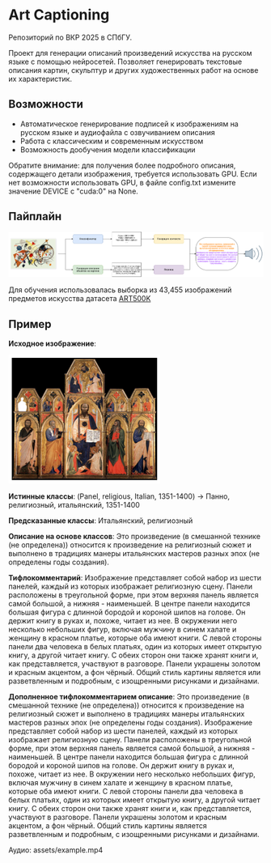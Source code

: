 # Art Captioning 

Репозиторий по ВКР 2025 в СПбГУ.

Проект для генерации описаний произведений искусства на русском языке с помощью нейросетей. Позволяет генерировать текстовые описания картин, скульптур и других художественных работ на основе их характеристик.

## Возможности

- Автоматическое генерирование подписей к изображениям на русском языке и аудиофайла с озвучиванием описания
- Работа с классическим и современным искусством
- Возможность дообучения модели классификации

Обратите внимание: для получения более подробного описания, содержащего детали изображения, требуется использовать GPU. Если нет возможности использовать GPU, в файле config.txt измените значение DEVICE с "cuda:0" на None.

## Пайплайн 
<img src="assets/pipeline.png" width="1000">

Для обучения использовалась выборка из 43,455 изображений предметов искусства датасета [ART500K](https://deepart.hkust.edu.hk/ART500K/art500k.html)

## Пример

**Исходное изображение**:

<img src="assets/example_image.png" width="300">

**Истинные классы**: 
(Panel, religious, Italian, 1351-1400) -> Панно, религиозный, итальянский, 1351-1400 

**Предсказанные классы**: 
Итальянский, религиозный

**Описание на основе классов**: Это произведение (в смешанной технике (не определена)) относится к произведение на религиозный сюжет и выполнено в традициях манеры итальянских мастеров разных эпох (не определены годы создания).

**Тифлокомментарий**: Изображение представляет собой набор из шести панелей, каждый из которых изображает религиозную сцену. Панели расположены в треугольной форме, при этом верхняя панель является самой большой, а нижняя - наименьшей. В центре панели находится большая фигура с длинной бородой и короной шипов на голове. Он держит книгу в руках и, похоже, читает из нее. В окружении него несколько небольших фигур, включая мужчину в синем халате и женщину в красном платье, которые оба имеют книги. С левой стороны панели два человека в белых платьях, один из которых имеет открытую книгу, а другой читает книгу. С обеих сторон они также хранят книги и, как представляется, участвуют в разговоре. Панели украшены золотом и красным акцентом, а фон чёрный. Общий стиль картины является или разветвленным и подробным, с изощренными рисунками и дизайнами.

**Дополненное тифлокомментарием описание**: Это произведение (в смешанной технике (не определена)) относится к произведение на религиозный сюжет и выполнено в традициях манеры итальянских мастеров разных эпох (не определены годы создания). Изображение представляет собой набор из шести панелей, каждый из которых изображает религиозную сцену. Панели расположены в треугольной форме, при этом верхняя панель является самой большой, а нижняя - наименьшей. В центре панели находится большая фигура с длинной бородой и короной шипов на голове. Он держит книгу в руках и, похоже, читает из нее. В окружении него несколько небольших фигур, включая мужчину в синем халате и женщину в красном платье, которые оба имеют книги. С левой стороны панели два человека в белых платьях, один из которых имеет открытую книгу, а другой читает книгу. С обеих сторон они также хранят книги и, как представляется, участвуют в разговоре. Панели украшены золотом и красным акцентом, а фон чёрный. Общий стиль картины является разветвленным и подробным, с изощренными рисунками и дизайнами.

Аудио: assets/example.mp4

